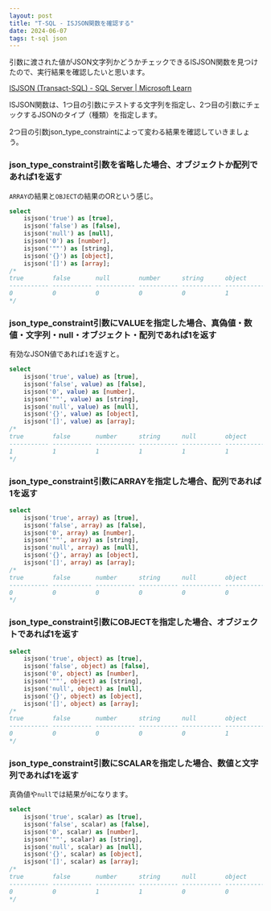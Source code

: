 ```yaml
---
layout: post
title: "T-SQL - ISJSON関数を確認する"
date: 2024-06-07
tags: t-sql json
---
```


引数に渡された値がJSON文字列かどうかチェックできるISJSON関数を見つけたので、実行結果を確認したいと思います。

[ISJSON (Transact-SQL) - SQL Server &#124; Microsoft Learn](https://learn.microsoft.com/ja-jp/sql/t-sql/functions/isjson-transact-sql)

ISJSON関数は、1つ目の引数にテストする文字列を指定し、2つ目の引数にチェックするJSONのタイプ（種類）を指定します。

2つ目の引数json_type_constraintによって変わる結果を確認していきましょう。

### json_type_constraint引数を省略した場合、オブジェクトか配列であれば1を返す

`ARRAY`の結果と`OBJECT`の結果のORという感じ。

```sql
select
    isjson('true') as [true],
    isjson('false') as [false],
    isjson('null') as [null],
    isjson('0') as [number],
    isjson('""') as [string],
    isjson('{}') as [object],
    isjson('[]') as [array];
/*
true        false       null        number      string      object      array
----------- ----------- ----------- ----------- ----------- ----------- -----------
0           0           0           0           0           1           1
*/
```

### json_type_constraint引数にVALUEを指定した場合、真偽値・数値・文字列・null・オブジェクト・配列であれば1を返す

有効なJSON値であれば`1`を返すと。

```sql
select
    isjson('true', value) as [true],
    isjson('false', value) as [false],
    isjson('0', value) as [number],
    isjson('""', value) as [string],
    isjson('null', value) as [null],
    isjson('{}', value) as [object],
    isjson('[]', value) as [array];
/*
true        false       number      string      null        object      array
----------- ----------- ----------- ----------- ----------- ----------- -----------
1           1           1           1           1           1           1
*/
```

### json_type_constraint引数にARRAYを指定した場合、配列であれば1を返す

```sql
select
    isjson('true', array) as [true],
    isjson('false', array) as [false],
    isjson('0', array) as [number],
    isjson('""', array) as [string],
    isjson('null', array) as [null],
    isjson('{}', array) as [object],
    isjson('[]', array) as [array];
/*
true        false       number      string      null        object      array
----------- ----------- ----------- ----------- ----------- ----------- -----------
0           0           0           0           0           0           1
*/
```

### json_type_constraint引数にOBJECTを指定した場合、オブジェクトであれば1を返す

```sql
select
    isjson('true', object) as [true],
    isjson('false', object) as [false],
    isjson('0', object) as [number],
    isjson('""', object) as [string],
    isjson('null', object) as [null],
    isjson('{}', object) as [object],
    isjson('[]', object) as [array];
/*
true        false       number      string      null        object      array
----------- ----------- ----------- ----------- ----------- ----------- -----------
0           0           0           0           0           1           0
*/
```

### json_type_constraint引数にSCALARを指定した場合、数値と文字列であれば1を返す

真偽値や`null`では結果が`0`になります。

```sql
select
    isjson('true', scalar) as [true],
    isjson('false', scalar) as [false],
    isjson('0', scalar) as [number],
    isjson('""', scalar) as [string],
    isjson('null', scalar) as [null],
    isjson('{}', scalar) as [object],
    isjson('[]', scalar) as [array];
/*
true        false       number      string      null        object      array
----------- ----------- ----------- ----------- ----------- ----------- -----------
0           0           1           1           0           0           0
*/
```